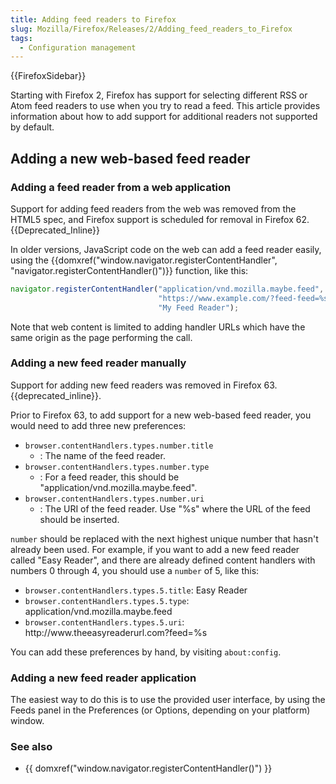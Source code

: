 ```yaml
---
title: Adding feed readers to Firefox
slug: Mozilla/Firefox/Releases/2/Adding_feed_readers_to_Firefox
tags:
  - Configuration management
---
```

{{FirefoxSidebar}}

Starting with Firefox 2, Firefox has support for selecting different RSS or Atom feed readers to use when you try to read a feed. This article provides information about how to add support for additional readers not supported by default.

## Adding a new web-based feed reader

### Adding a feed reader from a web application

Support for adding feed readers from the web was removed from the HTML5 spec, and Firefox support is scheduled for removal in Firefox 62. {{Deprecated_Inline}}

In older versions, JavaScript code on the web can add a feed reader easily, using the {{domxref("window.navigator.registerContentHandler", "navigator.registerContentHandler()")}} function, like this:

```js
navigator.registerContentHandler("application/vnd.mozilla.maybe.feed",
                                 "https://www.example.com/?feed-feed=%s",
                                 "My Feed Reader");
```

Note that web content is limited to adding handler URLs which have the same origin as the page performing the call.

### Adding a new feed reader manually

Support for adding new feed readers was removed in Firefox 63. {{deprecated_inline}}.

Prior to Firefox 63, to add support for a new web-based feed reader, you would need to add three new preferences:

- `browser.contentHandlers.types.number.title`
  - : The name of the feed reader.
- `browser.contentHandlers.types.number.type`
  - : For a feed reader, this should be "application/vnd.mozilla.maybe.feed".
- `browser.contentHandlers.types.number.uri`
  - : The URI of the feed reader. Use "%s" where the URL of the feed should be inserted.

`number` should be replaced with the next highest unique number that hasn't already been used. For example, if you want to add a new feed reader called "Easy Reader", and there are already defined content handlers with numbers 0 through 4, you should use a `number` of 5, like this:

- `browser.contentHandlers.types.5.title`: Easy Reader
- `browser.contentHandlers.types.5.type`: application/vnd.mozilla.maybe.feed
- `browser.contentHandlers.types.5.uri`: http\://www\.theeasyreaderurl.com?feed=%s

You can add these preferences by hand, by visiting `about:config`.

### Adding a new feed reader application

The easiest way to do this is to use the provided user interface, by using the Feeds panel in the Preferences (or Options, depending on your platform) window.

### See also

- {{ domxref("window.navigator.registerContentHandler()") }}
